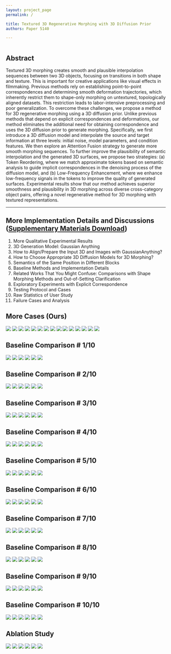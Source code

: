 ```yaml
---
layout: project_page
permalink: /

title: Textured 3D Regenerative Morphing with 3D Diffusion Prior
authors: Paper 5140

---
```


<!-- Using HTML to center the abstract -->
<div class="columns is-centered has-text-centered">
    <div class="column is-four-fifths">
        <h2>Abstract</h2>
        <div class="content has-text-justified">
Textured 3D morphing creates smooth and plausible interpolation sequences between two 3D objects, focusing on transitions in both shape and texture. This is important for creative applications like visual effects in filmmaking. Previous methods rely on establishing point-to-point correspondences and determining smooth deformation trajectories, which inherently restrict them to shape-only morphing on untextured, topologically aligned datasets. This restriction leads to labor-intensive preprocessing and poor generalization. To overcome these challenges, we propose a method for 3D regenerative morphing using a 3D diffusion prior. Unlike previous methods that depend on explicit correspondences and deformations, our method eliminates the additional need for obtaining correspondence and uses the 3D diffusion prior to generate morphing. Specifically, we first introduce a 3D diffusion model and interpolate the source and target information at three levels: initial noise, model parameters, and condition features. We then explore an Attention Fusion strategy to generate more smooth morphing sequences. To further improve the plausibility of semantic interpolation and the generated 3D surfaces, we propose two strategies: (a) Token Reordering, where we match approximate tokens based on semantic analysis to guide implicit correspondences in the denoising process of the diffusion model, and (b) Low-Frequency Enhancement, where we enhance low-frequency signals in the tokens to improve the quality of generated surfaces. Experimental results show that our method achieves superior smoothness and plausibility in 3D morphing across diverse cross-category object pairs, offering a novel regenerative method for 3D morphing with textured representations.
        </div>
    </div>
</div>

---
## More Implementation Details and Discussions ([Supplementary Materials Download](https://raw.githubusercontent.com/anonymous-888/anonymous/main/static/ICCV_3D_Morphing___SM.pdf))

1. More Qualitative Experimental Results
2. 3D Generation Model: Gaussian Anything
3. How to Align/Prepare the Input 3D and Images with GaussianAnything?
4. How to Choose Appropriate 3D Diffusion Models for 3D Morphing?
5. Semantics of the Same Position in Different Blocks
6. Baseline Methods and Implementation Details
7. Related Works That You Might Confuse: Comparisons with Shape Morphing Methods and Out-of-Setting Clarification
8. Exploratory Experiments with Explicit Correspondence
9. Testing Protocol and Cases
10. Raw Statistics of User Study
11. Failure Cases and Analysis

## More Cases (Ours)

![](/static/image/video_ours_1.gif) ![](/static/image/video_ours_2.gif)
![](/static/image/video_ours_3.gif) ![](/static/image/video_ours_4.gif)
![](/static/image/video_ours_5.gif) ![](/static/image/video_ours_6.gif)
![](/static/image/video_ours_7.gif) ![](/static/image/video_ours_8.gif)
![](/static/image/video_ours_9.gif) ![](/static/image/video_ours_10.gif)
![](/static/image/video_ours_11.gif) ![](/static/image/video_ours_12.gif)
![](/static/image/video_ours_13.gif) ![](/static/image/video_ours_14.gif)
![](/static/image/video_ours_15.gif) 

## Baseline Comparison \# 1/10

![](/static/image/case_1_diffmorpher.gif) ![](/static/image/case_1_aid.gif)
![](/static/image/case_1_mvadapter.gif) ![](/static/image/case_1_luma.gif)
![](/static/image/case_1_morphflow.gif) ![](/static/image/case_1_ours.gif)

## Baseline Comparison \# 2/10

![](/static/image/case_2_diffmorpher.gif) ![](/static/image/case_2_aid.gif)
![](/static/image/case_2_mvadapter.gif) ![](/static/image/case_2_luma.gif)
![](/static/image/case_2_morphflow.gif) ![](/static/image/case_2_ours.gif)

## Baseline Comparison \# 3/10

![](/static/image/case_3_diffmorpher.gif) ![](/static/image/case_3_aid.gif)
![](/static/image/case_3_mvadapter.gif) ![](/static/image/case_3_luma.gif)
![](/static/image/case_3_morphflow.gif) ![](/static/image/case_3_ours.gif)

## Baseline Comparison \# 4/10

![](/static/image/case_4_diffmorpher.gif) ![](/static/image/case_4_aid.gif)
![](/static/image/case_4_mvadapter.gif) ![](/static/image/case_4_luma.gif)
![](/static/image/case_4_morphflow.gif) ![](/static/image/case_4_ours.gif)

## Baseline Comparison \# 5/10

![](/static/image/case_5_diffmorpher.gif) ![](/static/image/case_5_aid.gif)
![](/static/image/case_5_mvadapter.gif) ![](/static/image/case_5_luma.gif)
![](/static/image/case_5_morphflow.gif) ![](/static/image/case_5_ours.gif)

## Baseline Comparison \# 6/10

![](/static/image/case_6_diffmorpher.gif) ![](/static/image/case_6_aid.gif)
![](/static/image/case_6_mvadapter.gif) ![](/static/image/case_6_luma.gif)
![](/static/image/case_6_morphflow.gif) ![](/static/image/case_6_ours.gif)

## Baseline Comparison \# 7/10

![](/static/image/case_7_diffmorpher.gif) ![](/static/image/case_7_aid.gif)
![](/static/image/case_7_mvadapter.gif) ![](/static/image/case_7_luma.gif)
![](/static/image/case_7_morphflow.gif) ![](/static/image/case_7_ours.gif)

## Baseline Comparison \# 8/10

![](/static/image/case_8_diffmorpher.gif) ![](/static/image/case_8_aid.gif)
![](/static/image/case_8_mvadapter.gif) ![](/static/image/case_8_luma.gif)
![](/static/image/case_8_morphflow.gif) ![](/static/image/case_8_ours.gif)

## Baseline Comparison \# 9/10

![](/static/image/case_9_diffmorpher.gif) ![](/static/image/case_9_aid.gif)
![](/static/image/case_9_mvadapter.gif) ![](/static/image/case_9_luma.gif)
![](/static/image/case_9_morphflow.gif) ![](/static/image/case_9_ours.gif)

## Baseline Comparison \# 10/10

![](/static/image/case_10_diffmorpher.gif) ![](/static/image/case_10_aid.gif)
![](/static/image/case_10_mvadapter.gif) ![](/static/image/case_10_luma.gif)
![](/static/image/case_10_morphflow.gif) ![](/static/image/case_10_ours.gif)

## Ablation Study

![](/static/image/ablation_1.gif) ![](/static/image/ablation_2.gif)
![](/static/image/ablation_3.gif) ![](/static/image/ablation_4.gif)
![](/static/image/ablation_5.gif) ![](/static/image/ablation_6.gif)

